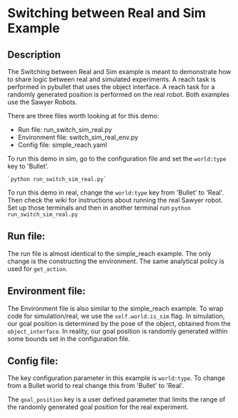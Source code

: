 # Switching between Real and Sim Example

## Description
The Switching between Real and Sim example is meant to demonstrate how to share logic between real and simulated experiments. A reach task is performed in pybullet that uses the object interface. A reach task for a randomly generated position is performed on the real robot. Both examples use the Sawyer Robots.

There are three files worth looking at for this demo:
* Run file: run_switch_sim_real.py
* Environment file: switch_sim_real_env.py
* Config file: simple_reach.yaml

To run this demo in sim, go to the configuration file and set the `world:type` key to 'Bullet'.

	`python run_switch_sim_real.py`

To run this demo in real, change the `world:type` key from 'Bullet' to 'Real'. Then check the wiki for instructions about running the real Sawyer robot. Set up those terminals and then in another terminal run
	`python run_switch_sim_real.py`

## Run file:
The run file is almost identical to the simple_reach example. The only change is the constructing the environment. The same analytical policy is used for `get_action`.

## Environment file:
The Environment file is also similar to the simple_reach example. To wrap code for simulation/real, we use the `self.world.is_sim` flag. In simulation, our goal position is determined by the pose of the object, obtained from the `object_interface`. In reality, our goal position is randomly generated within some bounds set in the configuration file.

## Config file:
The key configuration parameter in this example is `world:type`. To change from a Bullet world to real change this from 'Bullet' to 'Real'.

The `goal_position` key is a user defined parameter that limits the range of the randomly generated goal position for the real experiment.


